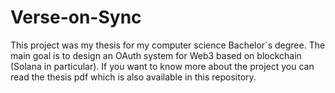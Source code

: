 # Verse-on-Sync
This project was my thesis for my computer science Bachelor´s degree. The main goal is to design an OAuth system for Web3 based on blockchain (Solana in particular). If you want to know more about the project you can read the thesis pdf which is also available in this repository.
